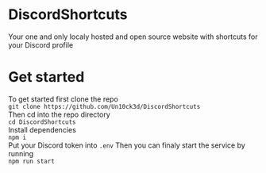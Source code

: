 # DiscordShortcuts
Your one and only localy hosted and open source website with shortcuts for your Discord profile

# Get started
To get started first clone the repo <br/>
`git clone https://github.com/Un10ck3d/DiscordShortcuts` <br/>
Then cd into the repo directory <br/>
`cd DiscordShortcuts` <br/>
Install dependencies <br/>
`npm i` <br/>
Put your Discord token into `.env`
Then you can finaly start the service by running <br/>
`npm run start`
